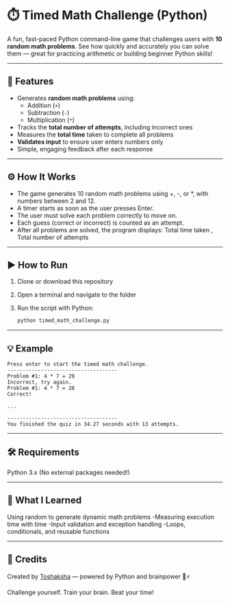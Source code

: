 # ⏱️ Timed Math Challenge (Python)

A fun, fast-paced Python command-line game that challenges users with **10 random math problems**. See how quickly and accurately you can solve them — great for practicing arithmetic or building beginner Python skills!

---

## 🧩 Features

- Generates **random math problems** using:
  - Addition (`+`)
  - Subtraction (`-`)
  - Multiplication (`*`)
- Tracks the **total number of attempts**, including incorrect ones
- Measures the **total time** taken to complete all problems
- **Validates input** to ensure user enters numbers only
- Simple, engaging feedback after each response

---

## ⚙️ How It Works
- The game generates 10 random math problems using +, -, or *, with numbers between 2 and 12.
- A timer starts as soon as the user presses Enter.
- The user must solve each problem correctly to move on.
- Each guess (correct or incorrect) is counted as an attempt.
- After all problems are solved, the program displays: Total time taken , Total number of attempts

---

## ▶️ How to Run

1. Clone or download this repository
2. Open a terminal and navigate to the folder
3. Run the script with Python:

   ```bash
   python timed_math_challenge.py

---

## 💡 Example

```
Press enter to start the timed math challenge.
------------------------------------
Problem #1: 4 * 7 = 29
Incorrect, try again.
Problem #1: 4 * 7 = 28
Correct!

...

------------------------------------
You finished the quiz in 34.27 seconds with 13 attempts.
```
---

## 🛠 Requirements

Python 3.x
(No external packages needed!)

---

## 🧠 What I Learned

Using random to generate dynamic math problems
-Measuring execution time with time
-Input validation and exception handling
-Loops, conditionals, and reusable functions

---

## 🙌 Credits
Created by [Toshaksha](https://github.com/Toshaksha) — powered by Python and brainpower 🧠⚡

Challenge yourself. Train your brain. Beat your time!
